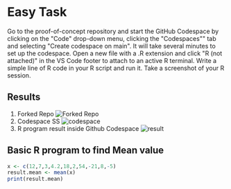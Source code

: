# Easy Task
Go to the proof-of-concept repository and start the GitHub Codespace by clicking on the "Code" drop-down menu, clicking the "Codespaces"" tab and selecting "Create codespace on main". It will take several minutes to set up the codespace. Open a new file with a .R extension and click "R (not attached)" in the VS Code footer to attach to an active R terminal. Write a simple line of R code in your R script and run it. Take a screenshot of your R session.


## Results

1. Forked Repo
![Forked Repo](https://user-images.githubusercontent.com/72031540/226042886-892138aa-8595-48f1-bbc9-15636b4d9fb4.png)
2. Codespace SS
![codespace](https://user-images.githubusercontent.com/72031540/226043033-33a19258-7836-40f1-b9c4-eab832ae1a42.png)
3. R program result inside Github Codespace 
![result](https://user-images.githubusercontent.com/72031540/226043085-80ef2f4a-b77d-4c3e-8c38-74ecd7226f2e.png)

## Basic R program to find Mean value

```R
x <- c(12,7,3,4.2,18,2,54,-21,8,-5)
result.mean <- mean(x)
print(result.mean)
```